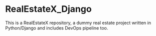 # RealEstateX_Django
 This is a RealEstateX repository, a dummy real estate project written in  Python/Django and includes DevOps pipeline too.
